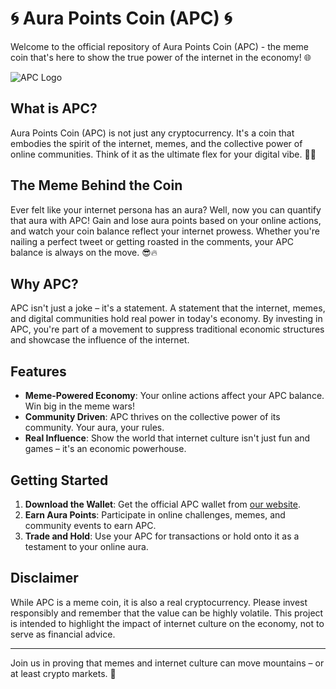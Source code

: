 # 🌀 Aura Points Coin (APC) 🌀

Welcome to the official repository of Aura Points Coin (APC) - the meme coin that's here to show the true power of the internet in the economy! 🌐

![APC Logo](https://i.ibb.co/kDKDJdV/DALL-E-2024-06-03-14-24-55-A-coin-logo-for-Aura-Points-Coin-APC-designed-to-look-like-it-is-the-top.webp)

## What is APC?

Aura Points Coin (APC) is not just any cryptocurrency. It's a coin that embodies the spirit of the internet, memes, and the collective power of online communities. Think of it as the ultimate flex for your digital vibe. 💪✨

## The Meme Behind the Coin

Ever felt like your internet persona has an aura? Well, now you can quantify that aura with APC! Gain and lose aura points based on your online actions, and watch your coin balance reflect your internet prowess. Whether you're nailing a perfect tweet or getting roasted in the comments, your APC balance is always on the move. 😎🔥

## Why APC?

APC isn't just a joke – it's a statement. A statement that the internet, memes, and digital communities hold real power in today's economy. By investing in APC, you're part of a movement to suppress traditional economic structures and showcase the influence of the internet.

## Features

- **Meme-Powered Economy**: Your online actions affect your APC balance. Win big in the meme wars!
- **Community Driven**: APC thrives on the collective power of its community. Your aura, your rules.
- **Real Influence**: Show the world that internet culture isn't just fun and games – it's an economic powerhouse.

## Getting Started

1. **Download the Wallet**: Get the official APC wallet from [our website](https://apc-crypto.com).
2. **Earn Aura Points**: Participate in online challenges, memes, and community events to earn APC.
3. **Trade and Hold**: Use your APC for transactions or hold onto it as a testament to your online aura.


## Disclaimer

While APC is a meme coin, it is also a real cryptocurrency. Please invest responsibly and remember that the value can be highly volatile. This project is intended to highlight the impact of internet culture on the economy, not to serve as financial advice.

---

Join us in proving that memes and internet culture can move mountains – or at least crypto markets. 🚀
